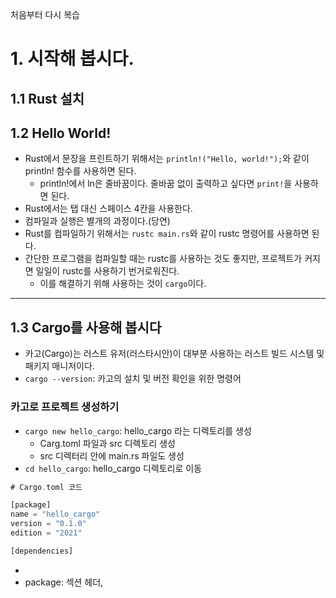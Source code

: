 처음부터 다시 복습

# 1. 시작해 봅시다.
## 1.1 Rust 설치
## 1.2 Hello World!
- Rust에서 문장을 프린트하기 위해서는 `println!("Hello, world!");`와 같이 println! 함수를 사용하면 된다.
	- println!에서 ln은 줄바꿈이다. 줄바꿈 없이 출력하고 싶다면 `print!`을 사용하면 된다.
- Rust에서는 탭 대신 스페이스 4칸을 사용한다.
- 컴파일과 실행은 별개의 과정이다.(당연)
- Rust를 컴파일하기 위해서는 `rustc main.rs`와 같이 rustc 명령어를 사용하면 된다.
- 간단한 프로그램을 컴파일할 때는 rustc를 사용하는 것도 좋지만, 프로젝트가 커지면 일일이 rustc를 사용하기 번거로워진다.
	- 이를 해결하기 위해 사용하는 것이 `cargo`이다.

---
## 1.3 Cargo를 사용해 봅시다
- 카고(Cargo)는 러스트 유저(러스타시안)이 대부분 사용하는 러스트 빌드 시스템 및 패키지 매니저이다.
- `cargo --version`: 카고의 설치 및 버전 확인을 위한 명령어

### 카고로 프로젝트 생성하기
- `cargo new hello_cargo`: hello_cargo 라는 디렉토리를 생성
	- Carg.toml 파일과 src 디렉토리 생성
	- src 디렉터리 안에 main.rs 파일도 생성
- `cd hello_cargo`: hello_cargo 디렉토리로 이동

```rust
# Cargo.toml 코드

[package]
name = "hello_cargo"
version = "0.1.0"
edition = "2021"

[dependencies]
```
- 
- package: 섹션 헤더, 
